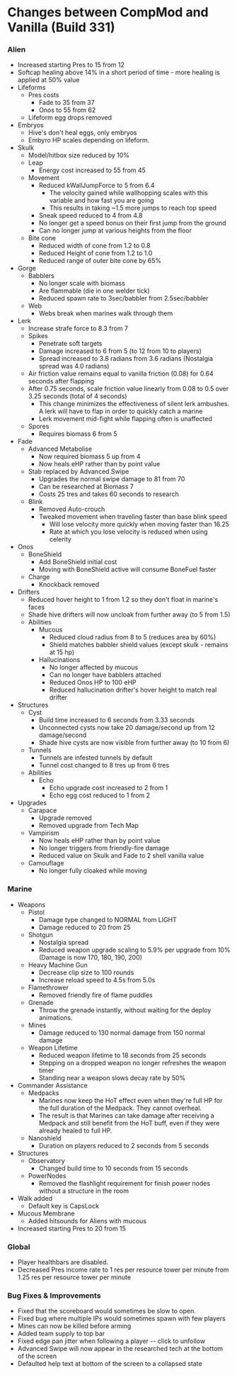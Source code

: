 # Changes between CompMod and Vanilla (Build 331)
### Alien
* Increased starting Pres to 15 from 12
* Softcap healing above 14% in a short period of time - more healing is applied at 50% value
* Lifeforms
    * Pres costs
        * Fade to 35 from 37
        * Onos to 55 from 62
    * Lifeform egg drops removed
* Embryos
    * Hive's don't heal eggs, only embryos
    * Embyro HP scales depending on lifeform.
* Skulk
    * Model/hitbox size reduced by 10%
    * Leap
        * Energy cost increased to 55 from 45
    * Movement
        * Reduced kWallJumpForce to 5 from 6.4
            * The velocity gained while wallhopping scales with this variable and how fast you are going
            * This results in taking ~1.5 more jumps to reach top speed
        * Sneak speed reduced to 4 from 4.8
        * No longer get a speed bonus on their first jump from the ground
        * Can no longer jump at various heights from the floor
    * Bite cone
        * Reduced width of cone from 1.2 to 0.8
        * Reduced Height of cone from 1.2 to 1.0
        * Reduced range of outer bite cone by 65%
* Gorge
    * Babblers
        * No longer scale with biomass
        * Are flammable (die in one welder tick)
        * Reduced spawn rate to 3sec/babbler from 2.5sec/babbler
    * Web
        * Webs break when marines walk through them
* Lerk
    * Increase strafe force to 8.3 from 7
    * Spikes
        * Penetrate soft targets
        * Damage increased to 6 from 5 (to 12 from 10 to players)
        * Spread increased to 3.8 radians from 3.6 radians (Nostalgia spread was 4.0 radians)
    * Air friction value remains equal to vanilla friction (0.08) for 0.64 seconds after flapping
    * After 0.75 seconds, scale friction value linearly from 0.08 to 0.5 over 3.25 seconds (total of 4 seconds)
        * This change minimizes the effectiveness of silent lerk ambushes. A lerk will have to flap in order to quickly catch a marine
        * Lerk movement mid-fight while flapping often is unaffected
    * Spores
        * Requires biomass 6 from 5
* Fade
    * Advanced Metabolise
        * Now required biomass 5 up from 4
        * Now heals eHP rather than by point value
    * Stab replaced by Advanced Swipe
        * Upgrades the normal swipe damage to 81 from 70
        * Can be researched at Biomass 7 
        * Costs 25 tres and takes 60 seconds to research
    * Blink
        * Removed Auto-crouch
        * Tweaked movement when traveling faster than base blink speed
            * Will lose velocity more quickly when moving faster than 16.25
            * Rate at which you lose velocity is reduced when using celerity
* Onos
    * BoneShield
        * Add BoneShield initial cost 
        * Moving with BoneShield active will consume BoneFuel faster
    * Charge
        * Knockback removed
* Drifters
    * Reduced hover height to 1 from 1.2 so they don't float in marine's faces
    * Shade hive drifters will now uncloak from further away (to 5 from 1.5)
    * Abilities
        * Mucous
            * Reduced cloud radius from 8 to 5 (reduces area by 60%)
            * Shield matches babbler shield values (except skulk - remains at 15 hp)
        * Hallucinations
            * No longer affected by mucous
            * Can no longer have babblers attached
            * Reduced Onos HP to 100 eHP
            * Reduced hallucination drifter's hover height to match real drifter
* Structures
    * Cyst
        * Build time increased to 6 seconds from 3.33 seconds
        * Unconnected cysts now take 20 damage/second up from 12 damage/second
        * Shade hive cysts are now visible from further away (to 10 from 6)
    * Tunnels
        * Tunnels are infested tunnels by default
        * Tunnel cost changed to 8 tres up from 6 tres
    * Abilities
        * Echo
            * Echo upgrade cost increased to 2 from 1
            * Echo egg cost reduced to 1 from 2
* Upgrades
    * Carapace
        * Upgrade removed
        * Removed upgrade from Tech Map
    * Vampirism
        * Now heals eHP rather than by point value
        * No longer triggers from friendly-fire damage
        * Reduced value on Skulk and Fade to 2 shell vanilla value
    * Camouflage
        * No longer fully cloaked while moving

### Marine
* Weapons
    * Pistol
        * Damage type changed to NORMAL from LIGHT
        * Damage reduced to 20 from 25
    * Shotgun
        * Nostalgia spread
        * Reduced weapon upgrade scaling to 5.9% per upgrade from 10% (Damage is now 170, 180, 190, 200)
    * Heavy Machine Gun
        * Decrease clip size to 100 rounds
        * Increase reload speed to 4.5s from 5.0s
    * Flamethrower
        * Removed friendly fire of flame puddles
    * Grenade
        * Throw the grenade instantly, without waiting for the deploy animations.
    * Mines
        * Damage reduced to 130 normal damage from 150 normal damage
    * Weapon Lifetime
        * Reduced weapon lifetime to 18 seconds from 25 seconds
        * Stepping on a dropped weapon no longer refreshes the weapon timer
        * Standing near a weapon slows decay rate by 50%
* Commander Assistance
    * Medpacks
        * Marines now keep the HoT effect even when they're full HP for the full duration of the Medpack. They cannot overheal.
        * The result is that Marines can take damage after receiving a Medpack and still benefit from the HoT buff, even if they were already healed to full HP.
    * Nanoshield
        * Duration on players reduced to 2 seconds from 5 seconds
* Structures
    * Observatory
        * Changed build time to 10 seconds from 15 seconds
    * PowerNodes
        * Removed the flashlight requirement for finish power nodes without a structure in the room
* Walk added
    * Default key is CapsLock
* Mucous Membrane
    * Added hitsounds for Aliens with mucous
* Increased starting Pres to 20 from 15

### Global
* Player healthbars are disabled.
* Decreased Pres income rate to 1 res per resource tower per minute from 1.25 res per resource tower per minute

### Bug Fixes & Improvements
* Fixed that the scoreboard would sometimes be slow to open.
* Fixed bug where multiple IPs would sometimes spawn with few players
* Mines can now be killed before arming
* Added team supply to top bar
* Fixed edge pan jitter when following a player -- click to unfollow
* Advanced Swipe will now appear in the researched tech at the bottom of the screen
* Defaulted help text at bottom of the screen to a collapsed state
 